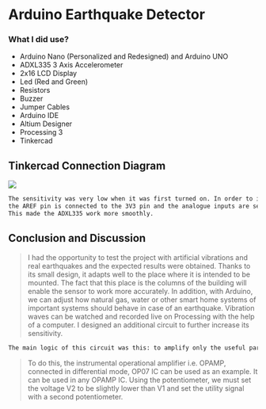 # Arduino Earthquake Detector

### What I did use?
- Arduino Nano (Personalized and Redesigned) and Arduino UNO
- ADXL335 3 Axis Accelerometer
- 2x16 LCD Display
- Led (Red and Green)
- Resistors
- Buzzer
- Jumper Cables
- Arduino IDE
- Altium Designer
- Processing 3
- Tinkercad

## Tinkercad Connection Diagram
<img src="https://i.hizliresim.com/d03z1y0.JPG"/>

```Bash
The sensitivity was very low when it was first turned on. In order to increase its sensitivity, 
the AREF pin is connected to the 3V3 pin and the analogue inputs are set to 3.3V instead of 5V. 
This made the ADXL335 work more smoothly.
```
## Conclusion and Discussion
> I had the opportunity to test the project with artificial vibrations and real earthquakes and the expected results were obtained. Thanks to its small design, it adapts well to the place where it is intended to be mounted. The fact that this place is the columns of the building will enable the sensor to work more accurately. In addition, with Arduino, we can adjust how natural gas, water or other smart home systems of important systems should behave in case of an earthquake. Vibration waves can be watched and recorded live on Processing with the help of a computer.
> I designed an additional circuit to further increase its sensitivity.
```Bash
The main logic of this circuit was this: to amplify only the useful part of the signal without amplifying harmful noise.
```

>To do this, the instrumental operational amplifier i.e. OPAMP, connected in differential mode, OP07 IC can be used as an example. It can be used in any OPAMP IC. Using the potentiometer, we must set the voltage V2 to be slightly lower than V1 and set the utility signal with a second potentiometer.
